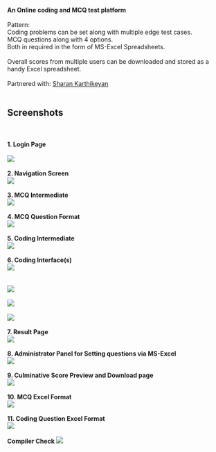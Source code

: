 
<b>An Online coding and MCQ test platform</b> <br><br>
Pattern:<br>
Coding problems can be set along with multiple edge test cases.<br> 
MCQ questions along with 4 options.<br>
Both in required in the form of MS-Excel Spreadsheets.<br>
<br>
Overall scores from multiple users can be downloaded and stored as a handy Excel spreadsheet.
<br>
<br>
Partnered with: [Sharan Karthikeyan](github.com/sharankarthikyan)
<br>
<br>
<b><h2>Screenshots</h2></b>
<br>
<br>
<b>1. Login Page</b><br><br>
![](Screenshots/login.PNG)
<br>
<br>
<b>2. Navigation Screen</b><br>
![](Screenshots/index.PNG)
<br>
<br>
<b>3. MCQ Intermediate</b><br>
![](Screenshots/Mcqrules.PNG)
<br>
<br>
<b>4. MCQ Question Format</b><br>
![](Screenshots/Mcqformat.PNG)
<br>
<br>
<b>5. Coding Intermediate</b><br>
![](Screenshots/progrules.PNG)
<br>
<br>
<b>6. Coding Interface(s)</b><br>
![](Screenshots/code1.PNG)
<br>
<br>  
![](Screenshots/code2.jpg)
<br>
<br>
![](Screenshots/code3.PNG)
<br>
<br>
![](Screenshots/code4.PNG)
<br>
<br>
<b>7. Result Page</b><br>
![](Screenshots/result.PNG)
<br>
<br>
<b>8. Administrator Panel for Setting questions via MS-Excel</b><br>
![](Screenshots/adminprob.PNG)
<br>
<br>
<b>9. Culminative Score Preview and Download page</b><br>
![](Screenshots/score.PNG)
<br>
<br>
<b>10. MCQ Excel Format</b><br>
![](Screenshots/excel.PNG)
<br>
<br>
<b>11. Coding Question Excel Format</b>
<br>
![](Screenshots/excel1.PNG)
<br>
<br>
<b>Compiler Check</b>
![](Screenshots/workingcompiler.gif)
 
